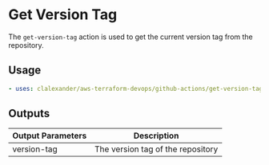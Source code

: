 # Get Version Tag

The `get-version-tag` action is used to get the current version tag from the repository.

## Usage

```yaml
- uses: clalexander/aws-terraform-devops/github-actions/get-version-tag@v1
```

## Outputs

| Output Parameters | Description                       |
| ----------------- | --------------------------------- |
| version-tag       | The version tag of the repository |
